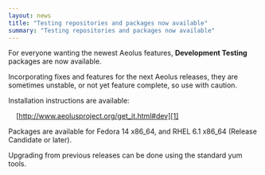 ```yaml
---
layout: news
title: "Testing repositories and packages now available"
summary: "Testing repositories and packages now available"
---
```

For everyone wanting the newest Aeolus features, **Development Testing**
packages are now available.

Incorporating fixes and features for the next Aeolus releases, they are
sometimes unstable, or not yet feature complete, so use with caution.

Installation instructions are available:

&nbsp;&nbsp;&nbsp;&nbsp;[http://www.aeolusproject.org/get_it.html#dev][1]

Packages are available for Fedora 14 x86_64, and RHEL 6.1 x86_64 (Release
Candidate or later).

Upgrading from previous releases can be done using the standard yum tools.

 [1]: http://www.aeolusproject.org/get_it.html#dev "Instructions for the Aeolus Development Testing repository"
